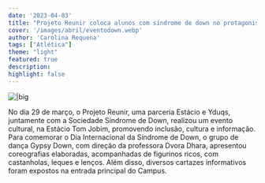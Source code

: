 ```yaml
---
date: '2023-04-03'
title: "Projeto Reunir coloca alunos com síndrome de down no protagonismo"
cover: '/images/abril/eventodown.webp'
author: 'Carolina Requena'
tags: ["Atlética"]
theme: "light"
featured: true
description: 
highlight: false
---
```

![|big](/images/abril/eventodown.webp)

No dia 29 de março, o Projeto Reunir, uma parceria Estácio e Yduqs, juntamente com a Sociedade Síndrome de Down, realizou um evento cultural, na Estácio Tom Jobim, promovendo inclusão, cultura e informação. Para comemorar o Dia Internacional da Síndrome de Down, o grupo de dança Gypsy Down, com direção da professora Dvora Dhara, apresentou coreografias elaboradas, acompanhadas de figurinos ricos, com castanholas, leques e lenços. Além disso, diversos cartazes informativos foram expostos na entrada principal do Campus.